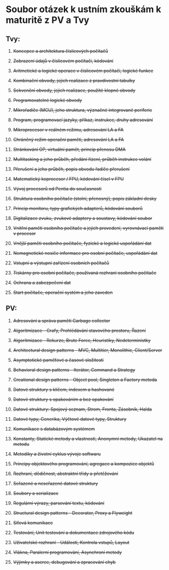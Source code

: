 # Soubor otázek k ustním zkouškám k maturitě z PV a Tvy

## Tvy:

1. ~~Koncepce a architektura číslicových počítačů~~

2. ~~Zobrazení údajů v číslicovém počítači, kódování~~

3. ~~Aritmetické a logické operace v číslicovém počítači, logické funkce~~

4. ~~Kombinační obvody, jejich realizace z pravdivostní tabulky~~

5. ~~Sekvenční obvody, jejich realizace, použíté klopné obvody~~

6. ~~Programovatelné logické obvody~~

7. ~~Mikrořadiče (MCU), jeho struktura, význačné integrované periferie~~

8. ~~Program, programovací jazyky, příkaz, instrukce, druhy adresování~~

9. ~~Mikroprocesor v reálném režimu, adresování LA a FA~~

10. ~~Chráněný režim operační paměti, adresování LA a FA~~

11. ~~Stránkování OP, virtuální pamět, princip přenosu DMA~~

12. ~~Multitasking a jeho průběh, předání řízení, průběh instrukce volání~~

13. ~~Přerušení a jeho průběh, popis obvodu řadiče přerušení~~

14. ~~Matematický koprocesor / FPU, kódování čísel v FPU~~

15. ~~Vývoj procesorů od Pentia do současnosti~~

16. ~~Struktura osobního počítače (stolní, přenosný), popis základní desky~~

17. ~~Princip monitoru, typy grafických adapterů, kódování souborů~~

18. ~~Digitalizace zvuku, zvukové adaptery a soustavy, kódování soubor~~

19. ~~Vnitřní paměti osobního počítače a jejich provedení, vyrovnávací paměti v procesor~~

20. ~~Vnější paměti osobního počítače, fyzické a logické uspořádání dat~~

21. ~~Nemagnetické nosiče informace pro osobní počítače, uspořádání dat~~

22. ~~Vstupní a výstupní zařízení osobních počítačů~~

23. ~~Tiskárny pro osobní počítače, používaná rozhraní osobního počítače~~

24. ~~Ochrana a zabezpečení dat~~

25. ~~Start počítače, operační systém a jeho zaveden~~

## PV:

1. ~~Adresování a správa paměti Garbage collector~~

2. ~~Algoritmizace - Grafy, Prohlédávání stavového prostoru, Řazení~~

3. ~~Algoritmizace - Rekurze, Brute Force, Heuristiky, Nedeterministky~~

4. ~~Architectural design patterns - MVC, Multitier, Monolithic, Client/Server~~

5. ~~Asymptotické paměťové a časové složitosti~~

6. ~~Behavioral design patterns - Iterátor, Command a Strategy~~

7. ~~Creational design patterns - Object pool, Singleton a Factory metoda~~

8. ~~Datové struktury s klíčem, indexem a hashované~~

9. ~~Datové struktury s opakováním a bez opakování~~

10. ~~Datové struktury: Spojový seznam, Strom, Fronta, Zásobník, Halda~~

11. ~~Datové typy, Generika, Výčtové datové typy, Struktury~~

12. ~~Komunikace s databázovým systémem~~

13. ~~Konstanty, Statické metody a vlastnosti, Anonymní metody, Ukazatel na metodu~~

14. ~~Metodiky a životní cyklus vývoje softwaru~~

15. ~~Principy objektového programování, agregace a kompozice objektů~~

16. ~~Rozhraní, dědičnost, abstraktní třídy a přetěžování~~

17. ~~Seřazené a neseřazené datové struktury~~

18. ~~Soubory a serializace~~

19. ~~Regulární výrazy, parsování textu, kódování~~

20. ~~Structural design patterns - Decorator, Proxy a Flyweight~~

21. ~~Síťová komunikace~~

22. ~~Testování, Unit testování a dokumentace zdrojového kódu~~

23. ~~Uživatelské rozhraní - Události, Kontrola vstupů, Layout~~

24. ~~Vlákna, Paralerní programování, Asynchroní metody~~

25. ~~Výjimky a aserce, debugování a zpracování chyb~~
